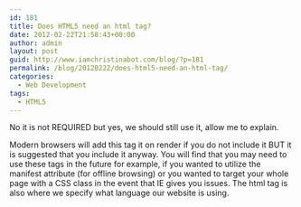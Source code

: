 ```yaml
---
id: 181
title: Does HTML5 need an html tag?
date: 2012-02-22T21:58:43+00:00
author: admin
layout: post
guid: http://www.iamchristinabot.com/blog/?p=181
permalink: /blog/20120222/does-html5-need-an-html-tag/
categories:
  - Web Development
tags:
  - HTML5
---
```

No it is not REQUIRED but yes, we should still use it, allow me to explain.

Modern browsers will add this tag it on render if you do not include it BUT it is suggested that you include it anyway. You will find that you may need to use these tags in the future for example, if you wanted to utilize the manifest attribute (for offline browsing) or you wanted to target your whole page with a CSS class in the event that IE gives you issues. The html tag is also where we specify what language our website is using.
